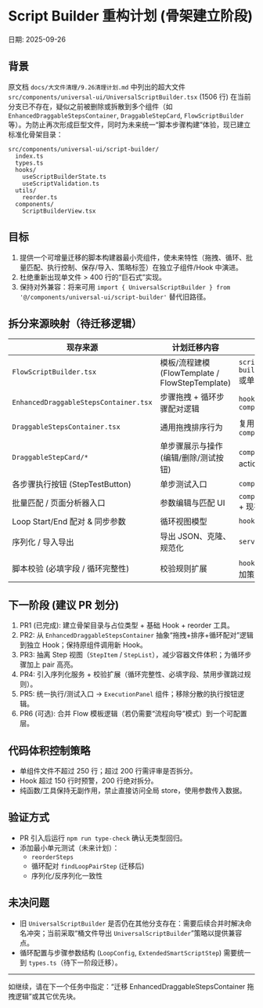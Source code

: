 # Script Builder 重构计划 (骨架建立阶段)

日期: 2025-09-26

## 背景
原文档 `docs/大文件清理/9.26清理计划.md` 中列出的超大文件 `src/components/universal-ui/UniversalScriptBuilder.tsx` (1506 行) 在当前分支已不存在，疑似之前被删除或拆散到多个组件（如 `EnhancedDraggableStepsContainer`, `DraggableStepCard`, `FlowScriptBuilder` 等）。为防止再次形成巨型文件，同时为未来统一“脚本步骤构建”体验，现已建立标准化骨架目录：

```
src/components/universal-ui/script-builder/
  index.ts
  types.ts
  hooks/
    useScriptBuilderState.ts
    useScriptValidation.ts
  utils/
    reorder.ts
  components/
    ScriptBuilderView.tsx
```

## 目标
1. 提供一个可增量迁移的脚本构建器最小壳组件，使未来特性（拖拽、循环、批量匹配、执行控制、保存/导入、策略标签）在独立子组件/Hook 中演进。
2. 杜绝重新出现单文件 > 400 行的“巨石式”实现。
3. 保持对外兼容：将来可用 `import { UniversalScriptBuilder } from '@/components/universal-ui/script-builder'` 替代旧路径。

## 拆分来源映射（待迁移逻辑）
| 现存来源 | 计划迁移内容 | 目标位置 |
|----------|--------------|----------|
| `FlowScriptBuilder.tsx` | 模板/流程建模 (FlowTemplate / FlowStepTemplate) | `script-builder/services/flowTemplates.ts` 或单独模块 (可选) |
| `EnhancedDraggableStepsContainer.tsx` | 步骤拖拽 + 循环步骤配对逻辑 | `hooks/useStepDragAndDrop.ts` + `components/StepList.tsx` |
| `DraggableStepsContainer.tsx` | 通用拖拽排序行为 | 复用 / 抽象到 `components/DraggableListCore.tsx` |
| `DraggableStepCard/*` | 单步骤展示与操作 (编辑/删除/测试按钮) | `components/StepItem.tsx` + 子 action 组件 |
| 各步骤执行按钮 (StepTestButton) | 单步测试入口 | `components/StepItemActions.tsx` |
| 批量匹配 / 页面分析器入口 | 参数编辑与匹配 UI | `components/StepParameterPanel.tsx` + 现有分析器集成 |
| Loop Start/End 配对 & 同步参数 | 循环视图模型 | `hooks/useLoopPairing.ts` |
| 序列化 / 导入导出 | 导出 JSON、克隆、规范化 | `services/stepSerialization.ts` |
| 脚本校验 (必填字段 / 循环完整性) | 校验规则扩展 | `hooks/useScriptValidation.ts` (追加策略) |

## 下一阶段 (建议 PR 划分)
1. PR1 (已完成): 建立骨架目录与占位类型 + 基础 Hook + reorder 工具。
2. PR2: 从 `EnhancedDraggableStepsContainer` 抽象“拖拽+排序+循环配对”逻辑到独立 Hook；保持原组件调用新 Hook。
3. PR3: 抽离 Step 视图（`StepItem` / `StepList`），减少容器文件体积；为循环步骤加上 pair 高亮。
4. PR4: 引入序列化服务 + 校验扩展（循环完整性、必填字段、禁用步骤跳过规则）。
5. PR5: 统一执行/测试入口 → `ExecutionPanel` 组件；移除分散的执行按钮逻辑。
6. PR6 (可选): 合并 Flow 模板逻辑（若仍需要“流程向导”模式）到一个可配置层。

## 代码体积控制策略
- 单组件文件不超过 250 行；超过 200 行需评审是否拆分。
- Hook 超过 150 行时预警，200 行绝对拆分。
- 纯函数/工具保持无副作用，禁止直接访问全局 store，使用参数传入数据。

## 验证方式
- PR 引入后运行 `npm run type-check` 确认无类型回归。
- 添加最小单元测试（未来计划）：
  - `reorderSteps` 
  - 循环配对 `findLoopPairStep` (迁移后)
  - 序列化/反序列化一致性

## 未决问题
- 旧 `UniversalScriptBuilder` 是否仍在其他分支存在：需要后续合并时解决命名冲突；当前采取“桶文件导出 `UniversalScriptBuilder`”策略以提供兼容点。
- 循环配置与步骤参数结构 (`LoopConfig`, `ExtendedSmartScriptStep`) 需要统一到 `types.ts`（待下一阶段迁移）。

---
如继续，请在下一个任务中指定：“迁移 EnhancedDraggableStepsContainer 拖拽逻辑”或其它优先块。
